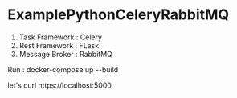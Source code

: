 # ExamplePythonCeleryRabbitMQ

1. Task Framework : Celery
2. Rest Framework : FLask
3. Message Broker : RabbitMQ

Run : docker-compose up --build

let's curl https://localhost:5000
